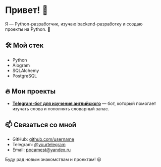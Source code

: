 # Привет! 👋

Я — Python-разработчик, изучаю backend-разработку и создаю проекты на Python. 🚀

## 🛠 Мой стек
- Python
- Aiogram
- SQLAlchemy
- PostgreSQL

## 🔥 Мои проекты
- **[Telegram-бот для изучения английского](https://github.com/pocamest/english_cards_bot)** — бот, который помогает изучать слова и пополнять словарный запас.


## 📫 Связаться со мной
- GitHub: [github.com/username](https://github.com/pocamest)
- Telegram: [@yourtelegram](https://t.me/@pocamestnet)
- Email: pocamest@yandex.ru

Буду рад новым знакомствам и проектам! 😃